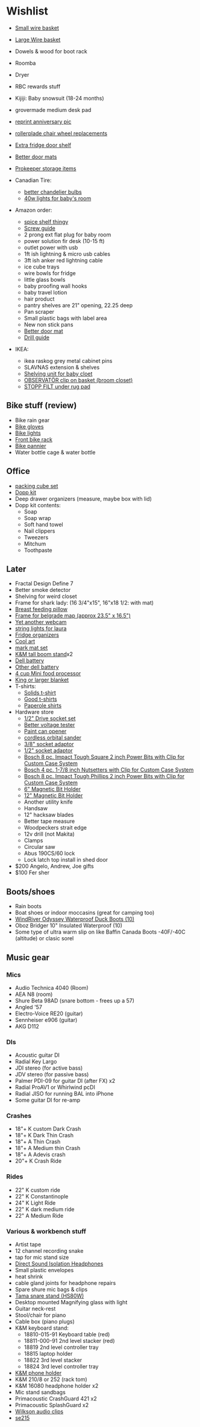 # Wishlist

- [Small wire basket](https://www.simons.ca/en/decor/baskets-storage/wood-accent-rectangular-basket--12646-1192300?catId=8242&colourId=1)
- [Large Wire basket](https://www.simons.ca/en/decor/baskets-storage/wood-accent-cube-basket--12646-1192400?catId=8242&colourId=1)
- Dowels & wood for boot rack
- Roomba
- Dryer
- RBC rewards stuff
- Kijiji: Baby snowsuit (18-24 months)
- grovermade medium desk pad
- [reprint anniversary pic](https://www.staplescopyandprint.ca/Default.aspx)
- [rollerplade chair wheel replacements](https://theofficeoasis.com/products/rollerblade-office-chair-wheels/?variant=31153418764342)
- [Extra fridge door shelf](https://www.reliableparts.ca/product/inv_15152029)
- [Better door mats](https://www.llbean.ca/shop/Waterhog-Mats/506645)
- [Prokeeper storage items](https://www.bedbathandbeyond.ca/store/product/progressive-prokeeper-6-piece-set/1047367296)

- Canadian Tire:
  - [better chandelier bulbs](https://www.canadiantire.ca/en/pdp/noma-led-candelabra-40w-light-bulbs-4-pk-0527028p.html#srp)
  - [40w lights for baby's room](https://www.canadiantire.ca/en/pdp/noma-led-a19-40w-light-bulbs-soft-white-6-pk-0527053p.html#srp)

- Amazon order:
  - [spice shelf thingy](https://www.amazon.ca/YouCopia-50166-Stack-Adjustable-Organizer/dp/B07SZDZLQQ/)
  - [Screw guide](https://www.amazon.ca/DEWALT-DW2095-Magnetic-Drive-Guide/dp/B00004RH24/)
  - 2 prong ext flat plug for baby room
  - power solution fir desk (10-15 ft)
  - outlet power with usb
  - 1ft ish lightning & micro usb cables
  - 3ft ish anker red lightning cable
  - ice cube trays
  - wire bowls for fridge
  - little glass bowls
  - baby proofing wall hooks
  - baby travel lotion
  - hair product
  - pantry shelves are 21" opening, 22.25 deep
  - Pan scraper
  - Small plastic bags with label area
  - New non stick pans
  - [Better door mat](https://www.amazon.ca/Color-Geometry-Geometric-Waterproof-Effective/dp/B085J2QMR8/)
  - [Drill guide](https://www.amazon.ca/Milescraft-1318-DrillMate-Drill-Guide/dp/B014A1Z92I)
- IKEA:
  - ikea raskog grey metal cabinet pins
  - SLAVNAS extension & shelves
  - [Shelving unit for baby cloet](https://www.ikea.com/ca/en/p/bror-shelving-unit-black-s89276463/)
  - [OBSERVATÖR clip on basket (broom closet)](https://www.ikea.com/ca/en/p/observatoer-clip-on-basket-gray-brown-20312492/)
  - [STOPP FILT under rug pad](https://www.ikea.com/ca/en/p/stopp-filt-rug-underlay-with-anti-slip-90132261/)

## Bike stuff (review)

- Bike rain gear
- [Bike gloves](https://www.cyclingweekly.com/group-tests/the-best-winter-cycling-gloves-6216)
- [Bike lights](https://www.cyclingweekly.com/group-tests/cycling-lights-buyers-guide-141811)
- [Front bike rack](https://www.primeauvelo.com/en/journey-dlx-lowrider-front-rack-22171-0011625.html)
- [Bike pannier](https://www.twowheelgear.com/collections/panniers/products/pannier-backpack-convertible-lite-and-plus?variant=31656254963772)
- Water bottle cage & water bottle

## Office

- [packing cube set](https://packhacker.com/travel-gear/category/organizers-and-pouches/packing-cubes/)
- [Dopp kit](https://www.amazon.com/Dopp-kit-Shaving-Small-Toiletry/dp/B07R9R6VD2/)
- Deep drawer organizers (measure, maybe box with lid)
- Dopp kit contents:
  - Soap
  - Soap wrap
  - Soft hand towel
  - Nail clippers
  - Tweezers
  - Mitchum
  - Toothpaste

## Later

- Fractal Design Define 7
- Better smoke detector
- Shelving for weird closet
- Frame for shark lady: (16 3/4"x15", 16"x18 1/2: with mat)
- [Breast feeding pillow](https://www.amazon.ca/My-Brest-Friend-Breastfeeding-Natural/dp/B002IID23Y/)
- [Frame for belgrade map (approx 23.5" x 16.5")](https://www.arttoframe.com/23x15-Satin-White-Frame-picture-frame/FRBW26074?page_type=E)
- [Yet another webcam](logitech.com/en-ca/product/hd-pro-webcam-c920)
- [string lights for laura](https://www.amazon.ca/KNONEW-Photo-Clip-String-Lights/dp/B07FTBNV7L/)
- [Fridge organizers](https://www.containerstore.com/organization-projects/kitchen/project/organize-your-fridge)
- [Cool art](https://www.concealed-art.com/nes-art)
- [mark mat set](https://www.thepepinshop.com/collections/storage-utility/products/mark-mat-set-jungle-3-markers)
- [K&M tall boom stand](http://www.economik.com/km/21021-black/)x2
- [Dell battery](http://www.laptopcharge.ca/category/search/dell/xps+13+9360.aspx)
- [Other dell battery](https://www.canada-laptop-battery.com/canada-battery-dell-6097.html#)
- [4 cup Mini food processor](https://www.amazon.ca/Cuisinart-CH-4BKC-Elite-Mini-Chopper/dp/B003WH9ID8/)
- [King or larger blanket](https://www.macauslandswoollenmills.com/)
- T-shirts:
  - [Solids t-shirt](https://solids.bandcamp.com/merch)
  - [Good t-shirts](https://us.kowtowclothing.com/)
  - [Paperole shirts](https://www.paperole.com/)
- Hardware store
  - [1/2" Drive socket set](https://www.homedepot.ca/product/dewalt-1-2-inch-drive-combination-impact-socket-set-23-piece-/1001104069)
  - [Better voltage tester](https://www.homedepot.ca/product/klein-tools-dual-range-non-contact-voltage-tester/1000705444)
  - [Paint can opener](https://www.homedepot.ca/product/bennett-paint-can-opener-metal/1000183133)
  - [cordless orbital sander](https://www.homedepot.ca/product/makita-18v-cordless-random-orbit-sander-tool-only-/1000718274)
  - [3/8" socket adaptor](https://www.homedepot.ca/product/milwaukee-tool-1-4-inch-x-3-8-inch-steel-square-socket-adapter/1000741100)
  - [1/2" socket adaptor](https://www.homedepot.ca/product/dewalt-1-4-inch-hex-to-1-2-inch-square-impact-ready-socket-adapter/1000657751)
  - [Bosch 8 pc. Impact Tough Square 2 inch Power Bits with Clip for Custom Case System](https://www.homedepot.ca/product/bosch-8-pc-impact-tough-square-2-inch-power-bits-with-clip-for-custom-case-system/1001388383)
  - [Bosch 4 pc. 1-7/8 inch Nutsetters with Clip for Custom Case System](https://www.homedepot.ca/product/bosch-4-pc-1-7-8-inch-nutsetters-with-clip-for-custom-case-system/1001388390)
  - [Bosch 8 pc. Impact Tough Phillips 2 inch Power Bits with Clip for Custom Case System](https://www.homedepot.ca/product/bosch-8-pc-impact-tough-phillips-2-inch-power-bits-with-clip-for-custom-case-system/1001388381)
  - [6" Magnetic Bit Holder](https://www.homedepot.ca/product/milwaukee-tool-6-inch-shockwave-impact-locking-bit-holder/1001179458?rrec=true)
  - [12" Magnetic Bit Holder](https://www.homedepot.ca/product/milwaukee-tool-shockwave-12-inch-magnetic-bit-tip-holder/1001011002)
  - Another utility knife
  - Handsaw
  - 12" hacksaw blades
  - Better tape measure
  - Woodpeckers strait edge
  - 12v drill (not Makita)
  - Clamps
  - Circular saw
  - Abus 190CS/60 lock
  - Lock latch top install in shed door
- $200 Angelo, Andrew, Joe gifts
- $100 Fer sher

## Boots/shoes

- Rain boots
- Boat shoes or indoor moccasins (great for camping too)
- [WindRiver Odyssey Waterproof Duck Boots (10)](https://www.marks.com/en/windriver-mens-odyssey-waterproof-duck-boots-103219.html)
- Oboz Bridger 10" Insulated Waterproof (10)
- Some type of ultra warm slip on like Baffin Canada Boots -40F/-40C (altitude) or clasic sorel

## Music gear

### Mics

- Audio Technica 4040 (Room)
- AEA N8 (room)
- Shure Beta 98AD (snare bottom - frees up a 57)
- Angled '57
- Electro-Voice RE20 (guitar)
- Sennheiser e906 (guitar)
- AKG D112

### DIs

- Acoustic guitar DI
- Radial Key Largo
- JDI stereo (for active bass)
- JDV stereo (for passive bass)
- Palmer PDI-09 for guitar DI (after FX) x2
- Radial ProAV1 or Whirlwind pcDI
- Radial JISO for running BAL into iPhone
- Some guitar DI for re-amp

### Crashes

- 18"+ K custom Dark Crash
- 18"+ K Dark Thin Crash
- 18"+ A Thin Crash
- 18"+ A Medium thin Crash
- 18"+ A Adevis crash
- 20"+ K Crash Ride

### Rides

- 22" K custom ride
- 22" K Constantinople
- 24" K Light Ride
- 22" K dark medium ride
- 22" A Medium Ride

### Various & workbench stuff

- Artist tape
- 12 channel recording snake
- tap for mic stand size
- [Direct Sound Isolation Headphones](https://www.extremeheadphones.com/product-page/ex29-plus)
- Small plastic envelopes
- heat shrink
- cable gland joints for headphone repairs
- Spare shure mic bags & clips
- [Tama snare stand (HS80W)](https://www.timpano-percussion.com/us/pied-de-caisse-claire-tama-roadpro-hs80w.html?id=43102689)
- Desktop mounted Magnifying glass with light
- Guitar neck-rest
- Stool/chair for piano
- Cable box (piano plugs)
- K&M keyboard stand:
  - 18810-015-91 Keyboard table (red)
  - 18811-000-91 2nd level stacker (red)
  - 18819 2nd level controller tray
  - 18815 laptop holder
  - 18822 3rd level stacker
  - 18824 3rd level controller tray
- [K&M phone holder](https://www.amazon.ca/dp/B00AF65OBE?tag=marcpric08-21)
- K&M 210/8 or 252 (rack tom)
- K&M 16080 headphone holder x2
- Mic stand sandbags
- Primacoustic CrashGuard 421 x2
- Primacoustic SplashGuard x2
- [Wilkson audio clips](https://www.soundonsound.com/reviews/wilkinson-audio-mic-clips)
- [se215](https://www.shure.com/en-US/products/earphones/se215)

